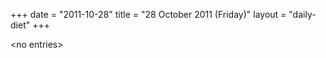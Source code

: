 +++
date = "2011-10-28"
title = "28 October 2011 (Friday)"
layout = "daily-diet"
+++

<p>&lt;no entries&gt;</p>